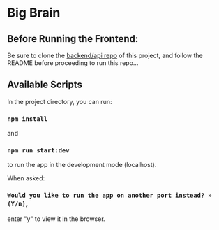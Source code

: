 # Big Brain

## Before Running the Frontend:
Be sure to clone the [backend/api repo](https://github.com/j-fraza/Big-Brain-Server) of this project,
and follow the README before proceeding to run this repo...

## Available Scripts

In the project directory, you can run:
### `npm install`

and

### `npm run start:dev`
to run the app in the development mode (localhost).

When asked:

### `Would you like to run the app on another port instead? » (Y/n)`,

enter "y" to view it in the browser.
